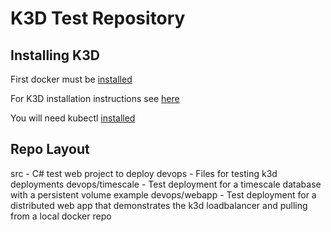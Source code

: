 # K3D Test Repository

## Installing K3D

First docker must be [installed](https://docs.docker.com/engine/install/ubuntu)

For K3D installation instructions see [here](https://k3d.io/#installation)

You will need kubectl [installed](https://kubernetes.io/docs/tasks/tools/install-kubectl/)


## Repo Layout

src - C# test web project to deploy
devops - Files for testing k3d deployments
devops/timescale - Test deployment for a timescale database with a persistent volume example
devops/webapp - Test deployment for a distributed web app that demonstrates the k3d loadbalancer and pulling from a local docker repo
